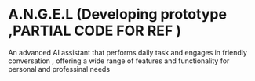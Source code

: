 # A.N.G.E.L (Developing prototype ,PARTIAL CODE FOR REF )
An advanced AI assistant that performs daily task and engages in friendly conversation , offering a wide range of features and functionality for personal and professinal needs
